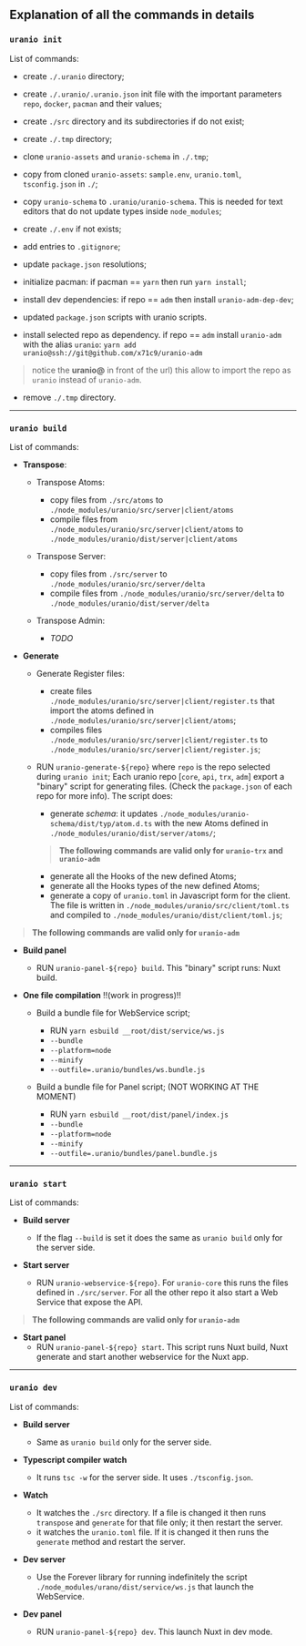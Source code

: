 ## Explanation of all the commands in details

### `uranio init`

List of commands:

- create `./.uranio` directory;

- create `./.uranio/.uranio.json` init file with the important parameters
`repo`, `docker`, `pacman` and their values;

- create `./src` directory and its subdirectories if do not exist;

- create `./.tmp` directory;

- clone `uranio-assets` and `uranio-schema` in `./.tmp`;

- copy from cloned `uranio-assets`: `sample.env`, `uranio.toml`, `tsconfig.json`
in `./`;

- copy `uranio-schema` to `.uranio/uranio-schema`. This is needed for text
editors that do not update types inside `node_modules`;

- create `./.env` if not exists;

- add entries to `.gitignore`;

- update `package.json` resolutions;

- initialize pacman: if pacman == `yarn` then run `yarn install`;

- install dev dependencies: if repo == `adm` then install `uranio-adm-dep-dev`;

- updated `package.json` scripts with uranio scripts.

- install selected repo as dependency. if repo == `adm` install `uranio-adm`
with the alias `uranio`: `yarn add uranio@ssh://git@github.com/x71c9/uranio-adm`
> notice the **uranio@** in front of the url) this allow to import the repo as
> `uranio` instead of `uranio-adm`.

- remove `./.tmp` directory.


---


### `uranio build`

List of commands:

- **Transpose**:

	- Transpose Atoms:
		- copy files from `./src/atoms` to `./node_modules/uranio/src/server|client/atoms`
		- compile files from `./node_modules/uranio/src/server|client/atoms` to
		`./node_modules/uranio/dist/server|client/atoms`
		
	- Transpose Server:
		- copy files from `./src/server` to `./node_modules/uranio/src/server/delta`
		- compile files from `./node_modules/uranio/src/server/delta` to
		`./node_modules/uranio/dist/server/delta`
		
	- Transpose Admin:
		- _TODO_

- **Generate**

	- Generate Register files:
		- create files `./node_modules/uranio/src/server|client/register.ts` that
		import the atoms defined in `./node_modules/uranio/src/server|client/atoms`;
		- compiles files `./node_modules/uranio/src/server|client/register.ts` to
		`./node_modules/uranio/src/server|client/register.js`;
	
	- RUN `uranio-generate-${repo}` where `repo` is the repo selected during
	`uranio init`; Each uranio repo [`core`, `api`, `trx`, `adm`] export a
	"binary" script for generating files. (Check the `package.json` of each repo
	for more info). The script does:
		- generate _schema_: it updates
		`./node_modules/uranio-schema/dist/typ/atom.d.ts` with the new Atoms defined
		in `./node_modules/uranio/dist/server/atoms/`;
		
		> **The following commands are valid only for `uranio-trx` and `uranio-adm`**
		- generate all the Hooks of the
		new defined Atoms;
		- generate all the Hooks types of the new defined Atoms;
		- generate a copy of `uranio.toml` in Javascript form for the client.
		The file is written in
		`./node_modules/uranio/src/client/toml.ts` and compiled to
		`./node_modules/uranio/dist/client/toml.js`;

> **The following commands are valid only for `uranio-adm`**
- **Build panel**

	- RUN `uranio-panel-${repo} build`. This "binary" script runs: Nuxt build.

- **One file compilation** !!(work in progress)!!

	- Build a bundle file for WebService script;
		- RUN `yarn esbuild __root/dist/service/ws.js`
		- `--bundle`
		- `--platform=node`
		- `--minify`
		- `--outfile=.uranio/bundles/ws.bundle.js`
	
	- Build a bundle file for Panel script; (NOT WORKING AT THE MOMENT)
		- RUN `yarn esbuild __root/dist/panel/index.js`
		- `--bundle`
		- `--platform=node`
		- `--minify`
		- `--outfile=.uranio/bundles/panel.bundle.js`
		

---


### `uranio start`

List of commands:

- **Build server**
	- If the flag `--build` is set it does the same as `uranio build` only
	for the server side.

- **Start server**
	- RUN `uranio-webservice-${repo}`. For `uranio-core` this runs the files
	defined in `./src/server`. For all the other repo it also start a Web Service
	that expose the API.

> **The following commands are valid only for `uranio-adm`**
- **Start panel**
	- RUN `uranio-panel-${repo} start`. This script runs Nuxt build, Nuxt generate
	and start another webservice for the Nuxt app.


---


### `uranio dev`

List of commands:

- **Build server**
	- Same as `uranio build` only for the server side.

- **Typescript compiler watch**
	- It runs `tsc -w` for the server side. It uses `./tsconfig.json`.

- **Watch**
	- It watches the `./src` directory. If a file is changed it then runs
	`transpose` and `generate` for that file only; it then restart the server.
	- it watches the `uranio.toml` file. If it is changed it then runs the
	`generate` method and restart the server.
	
- **Dev server**
	- Use the Forever library for running indefinitely the script
	`./node_modules/urano/dist/service/ws.js` that launch the WebService.

- **Dev panel**
	- RUN `uranio-panel-${repo} dev`. This launch Nuxt in dev mode.



